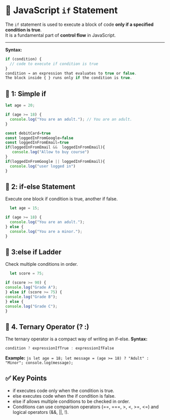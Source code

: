 # 📌 JavaScript `if` Statement

The `if` statement is used to execute a block of code **only if a specified condition is true**.  
It is a fundamental part of **control flow** in JavaScript.

---

**Syntax:**

```js
if (condition) {
  // code to execute if condition is true
}
condition → an expression that evaluates to true or false.
The block inside { } runs only if the condition is true.
```
## 🔹 1: Simple if
```js
let age = 20;

if (age >= 18) {
  console.log("You are an adult."); // You are an adult.
}
```
```js
const debitCard=true
const loggedInFromGoogle=false
const loggedInFromEmail=true
if(loggedInFromEmail &&  loggedInFromEmail){
   console.log("Allow to buy course")
}
if(loggedInFromGoogle || loggedInFromEmail){
  console.log("user logged in")
}
```
## 🔹 2: if-else Statement
  Execute one block if condition is true, another if false.
```js
  let age = 15;

if (age >= 18) {
  console.log("You are an adult.");
} else {
  console.log("You are a minor.");
}
```
## 🔹 3:else if Ladder
   Check multiple conditions in order.
  ```js
    let score = 75;

if (score >= 90) {
  console.log("Grade A");
} else if (score >= 75) {
  console.log("Grade B");
} else {
  console.log("Grade C");
}
```
## 🔹 4. Ternary Operator (? :)
 The ternary operator is a compact way of writing an if-else.
   **Syntax:**
   ```js
   condition ? expressionIfTrue : expressionIfFalse

   ```
   **Example:**
    ```js
    let age = 18;
    let message = (age >= 18) ? "Adult" : "Minor";
    console.log(message);
    ```
## ✅ Key Points
 - if executes code only when the condition is true.
 - else executes code when the if condition is false.
 - else if allows multiple conditions to be checked in order.
 - Conditions can use comparison operators (==, ===, >, <, >=, <=) and logical operators (&&, ||, !).


